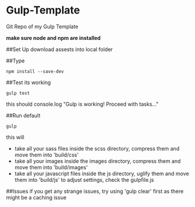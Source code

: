 # Gulp-Template
Git Repo of my Gulp Template

**make sure node and npm are installed**

##Set Up
download assests into local folder

##Type
```
npm install --save-dev
```

##Test its working
```
gulp test
```
this should console.log "Gulp is working! Proceed with tasks..."

##Run default
```
gulp
```
this will
- take all your sass files inside the scss directory, compress them and move them into 'build/css'
- take all your images inside the images directory, compress them and move them into 'build/images'
- take all your javascript files inside the js directory, uglify them and move them into 'build/js'
to adjust settings, check the gulpfile.js

##Issues
if you get any strange issues, try using 'gulp clear' first as there might be a caching issue